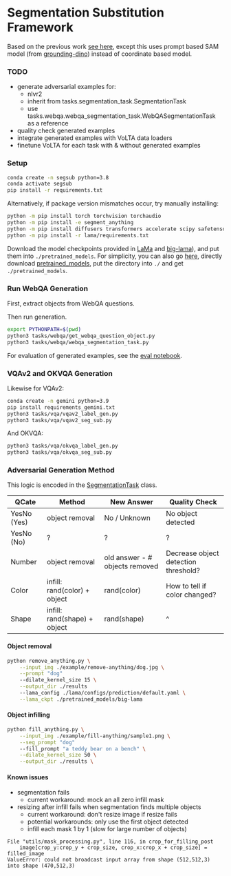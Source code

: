 # Segmentation Substitution Framework

Based on the previous work [see here](https://github.com/geekyutao/Inpaint-Anything), except this uses prompt based SAM model (from [grounding-dino](https://github.com/IDEA-Research/GroundingDINO/tree/main)) instead of coordinate based model.

### TODO 
* generate adversarial examples for:
    - nlvr2
    - inherit from tasks.segmentation_task.SegmentationTask
    - use tasks.webqa.webqa_segmentation_task.WebQASegmentationTask as a reference
* quality check generated examples
* integrate generated examples with VoLTA data loaders
* finetune VoLTA for each task with & without generated examples

### Setup
```bash
conda create -n segsub python=3.8
conda activate segsub
pip install -r requirements.txt
```

Alternatively, if package version mismatches occur, try manually installing:
```bash
python -m pip install torch torchvision torchaudio
python -m pip install -e segment_anything
python -m pip install diffusers transformers accelerate scipy safetensors
python -m pip install -r lama/requirements.txt
```
Download the model checkpoints provided in [LaMa](./lama/README.md) and [big-lama](https://disk.yandex.ru/d/ouP6l8VJ0HpMZg)), and put them into `./pretrained_models`. For simplicity, you can also go [here](https://drive.google.com/drive/folders/1ST0aRbDRZGli0r7OVVOQvXwtadMCuWXg?usp=sharing), directly download [pretrained_models](https://drive.google.com/drive/folders/1wpY-upCo4GIW4wVPnlMh_ym779lLIG2A?usp=sharing), put the directory into `./` and get `./pretrained_models`.

### Run WebQA Generation
First, extract objects from WebQA questions. 

Then run generation.

```bash 
export PYTHONPATH=$(pwd)
python3 tasks/webqa/get_webqa_question_object.py
python3 tasks/webqa/webqa_segmentation_task.py 
```
For evaluation of generated examples, see the [eval notebook](tasks/webqa/webqa_generation_eval.ipynb).

### VQAv2 and OKVQA Generation
Likewise for VQAv2:
```bash 
conda create -n gemini python=3.9
pip install requirements_gemini.txt
python3 tasks/vqa/vqav2_label_gen.py
python3 tasks/vqa/vqav2_seg_sub.py
```

And OKVQA:
```bash
python3 tasks/vqa/okvqa_label_gen.py 
python3 tasks/vqa/okvqa_seg_sub.py
```

### Adversarial Generation Method

This logic is encoded in the [SegmentationTask](tasks/segmentation_task.py) class.

| QCate | Method | New Answer | Quality Check |
| ----- | ------ | ---------- | ------------- |
| YesNo (Yes) | object removal | No / Unknown | No object detected |
| YesNo (No) | ? | ? | ? |
| Number | object removal | old answer - # objects removed | Decrease object detection threshold? |
| Color | infill: rand(color) + object | rand(color) | How to tell if color changed? |
| Shape | infill: rand(shape) + object | rand(shape) | ^ |

#### Object removal

```bash
python remove_anything.py \
    --input_img ./example/remove-anything/dog.jpg \
    --prompt "dog"
    --dilate_kernel_size 15 \
    --output_dir ./results
    --lama_config ./lama/configs/prediction/default.yaml \
    --lama_ckpt ./pretrained_models/big-lama
```

#### Object infilling

```bash
python fill_anything.py \
    --input_img ./example/fill-anything/sample1.png \
    --seg_prompt "dog"
    --fill_prompt "a teddy bear on a bench" \
    --dilate_kernel_size 50 \
    --output_dir ./results \
```

#### Known issues
* segmentation fails 
  - current workaround: mock an all zero infill mask
* resizing after infill fails when segmentation finds multiple objects
  - current workaround: don't resize image if resize fails
  - potential workarounds: only use the first object detected
  - infill each mask 1 by 1 (slow for large number of objects)
```
File "utils/mask_processing.py", line 116, in crop_for_filling_post
    image[crop_y:crop_y + crop_size, crop_x:crop_x + crop_size] = filled_image
ValueError: could not broadcast input array from shape (512,512,3) into shape (470,512,3)
```
